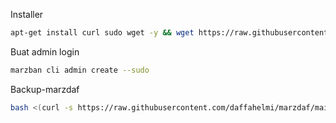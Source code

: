 Installer
```bash
apt-get install curl sudo wget -y && wget https://raw.githubusercontent.com/daffahelmi/marzdaf/main/marzdaf.sh && chmod +x marzdaf.sh && ./marzdaf.sh
```
Buat admin login
```bash
marzban cli admin create --sudo
```
Backup-marzdaf
```bash
bash <(curl -s https://raw.githubusercontent.com/daffahelmi/marzdaf/main/marzdaf-backup)
```
